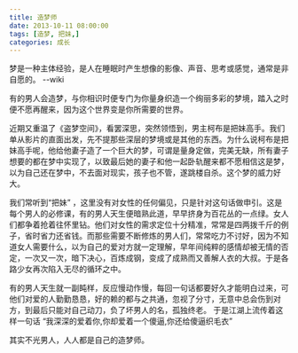 ```yaml
---
title: 造梦师
date: 2013-10-11 08:00:00
tags: [造梦, 把妹,]
categories: 成长
---
```


梦是一种主体经验，是人在睡眠时产生想像的影像、声音、思考或感觉，通常是非自愿的。  --wiki


有的男人会造梦，与你相识时便专门为你量身织造一个绚丽多彩的梦境，踏入之时便不愿再醒来，因为这个世界变是你所需要的世界。


近期又重温了《盗梦空间》，看罢深思，突然领悟到，男主柯布是把妹高手。我们单从影片的直面出发，先不提那些深层的梦境或是其他的东西。为什么说柯布是把妹高手呢，他给他妻子造了一个巨大的梦，可谓是量身定做，完美无缺，所有妻子想要的都在梦中实现了，以致最后她的妻子和他一起卧轨醒来都不愿相信这是梦，以为自己还在梦中，不去面对现实，孩子也不管，遂跳楼自杀。这个梦的威力好大。


我们常听到“把妹” ，这里没有对女性的任何偏见，只是针对这句话做申引。这是每个男人的必修课，有的男人天生便暗熟此道，早早挤身为百花丛的一点绿。女人们都争着抢着往怀里钻。他们对女性的需求定位十分精准，常常是四两拨千斤的例子，省时省力还省钱。而那些需要不断修炼的男人们，常常吃力不讨好，因为不知道女人需要什么，以为自己的爱对方就一定理解，早年间纯粹的感情却被无情的否定，一次又一次，暗下决心，百炼成钢，变成了成熟而又善解人衣的大叔。于是各路少女再次陷入无尽的循环之中。


有的男人天生就一副盹样，反应慢动作慢，每回一句话都要好久才能明白过来，可他们对爱的人勤勤恳恳，好的赖的都与之共通，忽视了分寸，无意中总会伤到对方，到最后只能对自己动刀，负了坏男人的名，孤独终老。 于是江湖上流传着这样一句话  “我深深的爱着你,你却爱着一个傻逼,你还给傻逼织毛衣”


其实不光男人，人人都是自己的造梦师。



